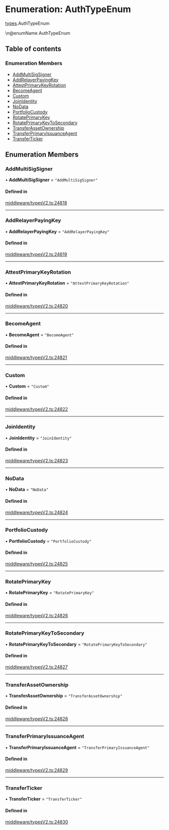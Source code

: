 # Enumeration: AuthTypeEnum

[types](../wiki/types).AuthTypeEnum

\n@enumName AuthTypeEnum

## Table of contents

### Enumeration Members

- [AddMultiSigSigner](../wiki/types.AuthTypeEnum#addmultisigsigner)
- [AddRelayerPayingKey](../wiki/types.AuthTypeEnum#addrelayerpayingkey)
- [AttestPrimaryKeyRotation](../wiki/types.AuthTypeEnum#attestprimarykeyrotation)
- [BecomeAgent](../wiki/types.AuthTypeEnum#becomeagent)
- [Custom](../wiki/types.AuthTypeEnum#custom)
- [JoinIdentity](../wiki/types.AuthTypeEnum#joinidentity)
- [NoData](../wiki/types.AuthTypeEnum#nodata)
- [PortfolioCustody](../wiki/types.AuthTypeEnum#portfoliocustody)
- [RotatePrimaryKey](../wiki/types.AuthTypeEnum#rotateprimarykey)
- [RotatePrimaryKeyToSecondary](../wiki/types.AuthTypeEnum#rotateprimarykeytosecondary)
- [TransferAssetOwnership](../wiki/types.AuthTypeEnum#transferassetownership)
- [TransferPrimaryIssuanceAgent](../wiki/types.AuthTypeEnum#transferprimaryissuanceagent)
- [TransferTicker](../wiki/types.AuthTypeEnum#transferticker)

## Enumeration Members

### AddMultiSigSigner

• **AddMultiSigSigner** = ``"AddMultiSigSigner"``

#### Defined in

[middleware/typesV2.ts:24818](https://github.com/PolymeshAssociation/polymesh-sdk/blob/31fdce23/src/middleware/typesV2.ts#L24818)

___

### AddRelayerPayingKey

• **AddRelayerPayingKey** = ``"AddRelayerPayingKey"``

#### Defined in

[middleware/typesV2.ts:24819](https://github.com/PolymeshAssociation/polymesh-sdk/blob/31fdce23/src/middleware/typesV2.ts#L24819)

___

### AttestPrimaryKeyRotation

• **AttestPrimaryKeyRotation** = ``"AttestPrimaryKeyRotation"``

#### Defined in

[middleware/typesV2.ts:24820](https://github.com/PolymeshAssociation/polymesh-sdk/blob/31fdce23/src/middleware/typesV2.ts#L24820)

___

### BecomeAgent

• **BecomeAgent** = ``"BecomeAgent"``

#### Defined in

[middleware/typesV2.ts:24821](https://github.com/PolymeshAssociation/polymesh-sdk/blob/31fdce23/src/middleware/typesV2.ts#L24821)

___

### Custom

• **Custom** = ``"Custom"``

#### Defined in

[middleware/typesV2.ts:24822](https://github.com/PolymeshAssociation/polymesh-sdk/blob/31fdce23/src/middleware/typesV2.ts#L24822)

___

### JoinIdentity

• **JoinIdentity** = ``"JoinIdentity"``

#### Defined in

[middleware/typesV2.ts:24823](https://github.com/PolymeshAssociation/polymesh-sdk/blob/31fdce23/src/middleware/typesV2.ts#L24823)

___

### NoData

• **NoData** = ``"NoData"``

#### Defined in

[middleware/typesV2.ts:24824](https://github.com/PolymeshAssociation/polymesh-sdk/blob/31fdce23/src/middleware/typesV2.ts#L24824)

___

### PortfolioCustody

• **PortfolioCustody** = ``"PortfolioCustody"``

#### Defined in

[middleware/typesV2.ts:24825](https://github.com/PolymeshAssociation/polymesh-sdk/blob/31fdce23/src/middleware/typesV2.ts#L24825)

___

### RotatePrimaryKey

• **RotatePrimaryKey** = ``"RotatePrimaryKey"``

#### Defined in

[middleware/typesV2.ts:24826](https://github.com/PolymeshAssociation/polymesh-sdk/blob/31fdce23/src/middleware/typesV2.ts#L24826)

___

### RotatePrimaryKeyToSecondary

• **RotatePrimaryKeyToSecondary** = ``"RotatePrimaryKeyToSecondary"``

#### Defined in

[middleware/typesV2.ts:24827](https://github.com/PolymeshAssociation/polymesh-sdk/blob/31fdce23/src/middleware/typesV2.ts#L24827)

___

### TransferAssetOwnership

• **TransferAssetOwnership** = ``"TransferAssetOwnership"``

#### Defined in

[middleware/typesV2.ts:24828](https://github.com/PolymeshAssociation/polymesh-sdk/blob/31fdce23/src/middleware/typesV2.ts#L24828)

___

### TransferPrimaryIssuanceAgent

• **TransferPrimaryIssuanceAgent** = ``"TransferPrimaryIssuanceAgent"``

#### Defined in

[middleware/typesV2.ts:24829](https://github.com/PolymeshAssociation/polymesh-sdk/blob/31fdce23/src/middleware/typesV2.ts#L24829)

___

### TransferTicker

• **TransferTicker** = ``"TransferTicker"``

#### Defined in

[middleware/typesV2.ts:24830](https://github.com/PolymeshAssociation/polymesh-sdk/blob/31fdce23/src/middleware/typesV2.ts#L24830)
